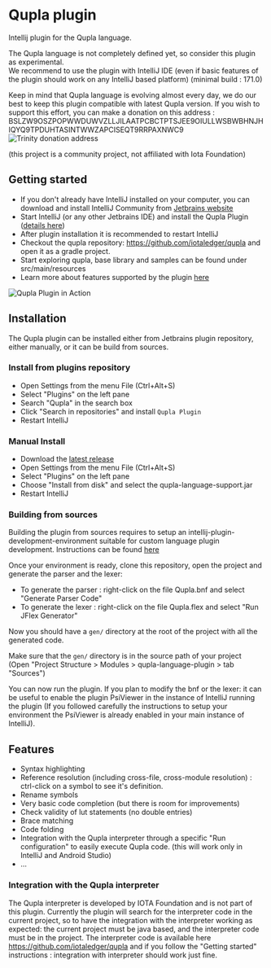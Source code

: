 
# Qupla plugin  
Intellij plugin for the Qupla language.  
  
The Qupla language is not completely defined yet, so consider this plugin as experimental.  
We recommend to use the plugin with IntelliJ IDE (even if basic features of the plugin should work on any IntelliJ based platform) (minimal build : 171.0)  
  
Keep in mind that Qupla language is evolving almost every day, we do our best to keep this plugin compatible with latest Qupla version.
If you wish to support this effort, you can make a donation on this address : BSLZW9OSZPOPWWDUWVZLLJILAATPCBCTPTSJEE9OIULLWSBWBHNJHIQYQ9TPDUHTASINTWWZAPCISEQT9RRPAXNWC9
![Trinity donation address](https://github.com/ben-75/qupla-idea-plugin/blob/master/doc/frame.png?raw=true)

(this project is a community project, not affiliated with Iota Foundation)

  ## Getting started
 
 - If you don't already have IntelliJ installed on your computer, you can download and install 
 IntelliJ Community from [Jetbrains website](https://www.jetbrains.com/idea/download/)
 - Start IntelliJ (or any other Jetbrains IDE) and install the Qupla Plugin ([details here](#installation))
 - After plugin installation it is recommended to restart IntelliJ
 - Checkout the qupla repository: https://github.com/iotaledger/qupla and open it as a gradle project.
 - Start exploring qupla, base library and samples can be found under src/main/resources
 - Learn more about features supported by the plugin [here](#features)
 
  ![Qupla Plugin in Action](https://github.com/ben-75/qupla-idea-plugin/blob/interpreter/doc/ready.png?raw=true)
  
  ## Installation
  
  The Qupla plugin can be installed either from Jetbrains plugin repository, either manually, or it can be build from sources.
  
  ### Install from plugins repository
  
 - Open Settings from the menu File (Ctrl+Alt+S)
 - Select "Plugins" on the left pane
 - Search "Qupla" in the search box
 - Click "Search in repositories" and install `Qupla Plugin`
 - Restart IntelliJ
  
  ### Manual Install    

 - Download the [latest release](https://github.com/ben-75/qupla-idea-plugin/releases) 
 - Open Settings from the menu File (Ctrl+Alt+S)
 - Select "Plugins" on the left pane
 - Choose "Install from disk" and select the qupla-language-support.jar
 - Restart IntelliJ  

  ### Building from sources  
  
Building the plugin from sources requires to setup an intellij-plugin-development-environment suitable for custom 
language plugin development. Instructions can be found 
[here](http://www.jetbrains.org/intellij/sdk/docs/tutorials/custom_language_support/prerequisites.html)  
  
Once your environment is ready, clone this repository, open the project and generate the parser and the lexer:  
  
 - To generate the parser : right-click on the file Qupla.bnf and select "Generate Parser Code"  
 - To generate the lexer : right-click on the file Qupla.flex and select "Run JFlex Generator"  
  
Now you should have a `gen/` directory at the root of the project with all the generated code.  
  
Make sure that the `gen/` directory is in the source path of your project   
(Open "Project Structure > Modules > qupla-language-plugin > tab "Sources")  
  
You can now run the plugin. If you plan to modify the bnf or the lexer: it can be useful to enable the plugin 
PsiViewer in the instance of IntelliJ running the plugin (If you followed carefully the instructions to 
setup your environment the PsiViewer is already enabled in your main instance of IntelliJ).

  ## Features
  
  - Syntax highlighting
  - Reference resolution (including cross-file, cross-module resolution) : ctrl-click on a symbol to see it's definition.
  - Rename symbols
  - Very basic code completion (but there is room for improvements)
  - Check validity of lut statements (no double entries)
  - Brace matching
  - Code folding
  - Integration with the Qupla interpreter through a specific "Run configuration" to easily execute Qupla code. (this will work only in IntelliJ and Android Studio)
  - ...
  
  ### Integration with the Qupla interpreter
  
  The Qupla interpreter is developed by IOTA Foundation and is not part of this plugin. 
  Currently the plugin will search for the interpreter code in the current project, so to have the integration with the interpreter working as expected: the current project must be java based, and the interpreter code must be in the project.
  The interpreter code is available here https://github.com/iotaledger/qupla and if you follow the "Getting started" instructions : integration with interpreter should work just fine.
  
  